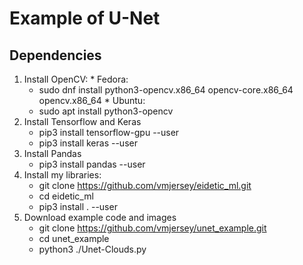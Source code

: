 # Example of U-Net

## Dependencies

   1.  Install OpenCV:
      * Fedora:
         * sudo dnf install python3-opencv.x86_64 opencv-core.x86_64 opencv.x86_64
      * Ubuntu:
         * sudo apt install python3-opencv
   2. Install Tensorflow and Keras
      * pip3 install tensorflow-gpu --user
      * pip3 install keras --user 
   3. Install Pandas
      * pip3 install pandas --user
   4. Install my libraries:
      * git clone https://github.com/vmjersey/eidetic_ml.git
      * cd eidetic_ml
      * pip3 install . --user
   5. Download example code and images
      * git clone https://github.com/vmjersey/unet_example.git
      * cd unet_example
      * python3 ./Unet-Clouds.py




